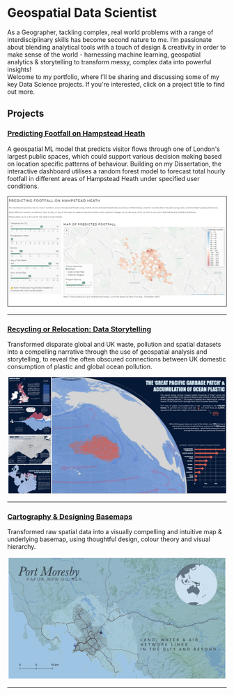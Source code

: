 # Geospatial Data Scientist
As a Geographer, tackling complex, real world problems with a range of interdisciplinary skills has become second nature to me. I’m passionate about blending analytical tools with a touch of design & creativity in order to make sense of the world - harnessing machine learning, geospatial analytics & storytelling to transform messy, complex data into powerful insights!
<br>
Welcome to my portfolio, where I’ll be sharing and discussing some of my key Data Science projects. If you're interested, click on a project title to find out more.
<br>
## Projects
### [Predicting Footfall on Hampstead Heath](https://github.com/katehodges1/Predicting-Hampstead-Heath-Footfall)
A geospatial ML model that predicts visitor flows through one of London's largest public spaces, which could support various decision making based on location specific patterns of behaviour. Building on my Dissertation, the interactive dashboard utilises a random forest model to forecast total hourly footfall in different areas of Hampstead Heath under specified user conditions.

![Dashboard Screenshot](assets/img/dashboard-screenshot.png)

---

### [Recycling or Relocation: Data Storytelling](https://github.com/katehodges1/Recycling-or-Relocation)
Transformed disparate global and UK waste, pollution and spatial datasets into a compelling narrative through the use of geospatial analysis and storytelling, to reveal the often obscured connections between UK domestic consumption of plastic and global ocean pollution.

![Data Story Screenshot](assets/img/Data%20Story%20Preview.png)

---

### [Cartography & Designing Basemaps](https://github.com/katehodges1/Cartography)
Transformed raw spatial data into a visually compelling and intuitive map & underlying basemap, using thoughtful design, colour theory and visual hierarchy.

![Screenshot](assets/img/Port%20Moresby.png)

---
